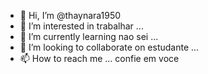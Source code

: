 - 👋 Hi, I’m @thaynara1950
- 👀 I’m interested in trabalhar ...
- 🌱 I’m currently learning nao sei  ...
- 💞️ I’m looking to collaborate on estudante ...
- 📫 How to reach me ...
  confie em voce
<!---
thaynara1950/thaynara1950 is a ✨ special ✨ repository because its `README.md` (this file) appears on your GitHub profile.
You can click the Preview link to take a look at your changes.
--->

